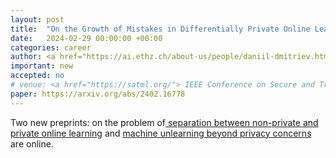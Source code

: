 ```yaml
---
layout: post
title:  "On the Growth of Mistakes in Differentially Private Online Learning: A Lower Bound Perspective"
date:   2024-02-29 00:00:00 +00:00
categories: career
author: <a href="https://ai.ethz.ch/about-us/people/daniil-dmitriev.html"> Daniil Dmitriev</a>, Kristóf Szabó,<strong> Amartya Sanyal </strong>
important: new
accepted: no
# venue: <a href="https://satml.org/"> IEEE Conference on Secure and Trustworthy Machine Learning </a>
paper: https://arxiv.org/abs/2402.16778
---
```



Two new preprints: on the problem of<a href="https://arxiv.org/abs/2402.16778">
separation between non-private and private online learning</a> and
<a
href="https://arxiv.org/abs/2402.14015"> machine unlearning beyond
privacy concerns  </a> are online.